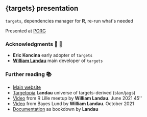 ## {targets} presentation

`targets`, dependencies manager for **R**, re-run what's needed

Presented at [PORG](https://porg.digitaltwin.lu/)


### Acknowledgments  🙏 👏

- **Eric Koncina** early adopter of `targets`
- [**William Landau**](https://github.com/wlandau) main developer of `targets`


### Further reading 📚

- [Main website](https://docs.ropensci.org/targets/)
- [Targetopia](https://wlandau.github.io/targetopia/packages.html) **Landau** universe of targets-derived (stan/jags)
- [Video](https://www.youtube.com/watch?v=FODSavXGjYg) from R Lille meetup by **William Landau**. June 2021 45''
- [Video](https://www.youtube.com/watch?v=odcBA4ETLn8) from Bayes Lund by **William Landau**. October 2021
- [Documentation](https://books.ropensci.org/targets/) as bookdown by **Landau**
